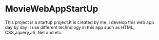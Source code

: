 # MovieWebAppStartUp 
This project is a startup project.It is created by me .I develop this web app day by day .I use different technology in this app such as HTML, CSS,Jquery,JS,.Net and etc. 
